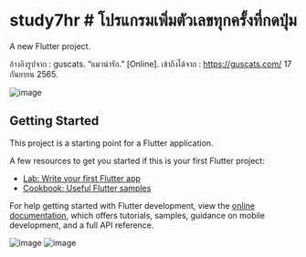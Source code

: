 # study7hr # โปรแกรมเพิ่มตัวเลขทุกครั้งที่กดปุ่ม

A new Flutter project.

อ้างอิงรูปจาก :
guscats. “แมวน่ารัก.” [Online]. เข้าถึงได้จาก : https://guscats.com/ 17 กันยายน 2565. 


![image](https://user-images.githubusercontent.com/65490523/190695874-da3702c2-2013-4ad5-b1f7-6e8f3623d94e.png)

## Getting Started

This project is a starting point for a Flutter application.

A few resources to get you started if this is your first Flutter project:

- [Lab: Write your first Flutter app](https://docs.flutter.dev/get-started/codelab)
- [Cookbook: Useful Flutter samples](https://docs.flutter.dev/cookbook)

For help getting started with Flutter development, view the
[online documentation](https://docs.flutter.dev/), which offers tutorials,
samples, guidance on mobile development, and a full API reference.

![image](https://user-images.githubusercontent.com/65490523/190695838-abdb1e13-5032-4db1-b500-950540879ecb.png)   ![image](https://user-images.githubusercontent.com/65490523/190696367-866602ed-118e-4dc4-989d-a3cfe421f9ec.png)


